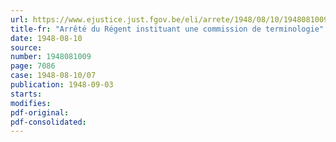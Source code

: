 ```yaml
---
url: https://www.ejustice.just.fgov.be/eli/arrete/1948/08/10/1948081009/justel
title-fr: "Arrêté du Régent instituant une commission de terminologie"
date: 1948-08-10
source:
number: 1948081009
page: 7086
case: 1948-08-10/07
publication: 1948-09-03
starts:
modifies:
pdf-original:
pdf-consolidated:
---
```


